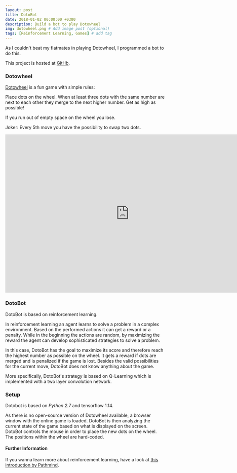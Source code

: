 ```yaml
---
layout: post
title: DotoBot
date: 2018-01-02 00:00:00 +0300
description: Build a bot to play Dotowheel
img: dotowheel.png # Add image post (optional)
tags: [Reinforcement Learning, Games] # add tag
---
```




As I couldn't beat my flatmates in playing Dotowheel, I programmed a bot to do this.

This project is hosted at [GitHb](https://github.com/Tilana/DotoBot/edit/master/README.md).



### Dotowheel

[Dotowheel](https://play.google.com/store/apps/details?id=com.nebulabytes.dotowheel&hl=en) is a fun game with simple rules:

Place dots on the wheel. When at least three dots with the same number are next to each other they merge to the next higher number. Get as high as possible!

If you run out of empty space on the wheel you lose.

Joker: Every 5th move you have the possibility to swap two dots.


<iframe width="780" height="500" src="https://www.youtube.com/embed/gSXJhuXVR-M" frameborder="0" allow="autoplay; encrypted-media" allowfullscreen></iframe>



### DotoBot

DotoBot is based on reinforcement learning. 

In reinforcement learning an agent learns to solve a problem in a complex environment. Based on the performed actions it can get a reward or a penalty. While in the beginning the actions are random, by maximizing the reward the agent can develop sophisticated strategies to solve a problem.

In this case, DotoBot has the goal to maximize its score and therefore reach the highest number as possible on the wheel. It gets a reward if dots are merged and is penalized if the game is lost. Besides the valid possibilities for the current move, DotoBot does not know anything about the game.

More specifically, DotoBot's strategy is based on Q-Learning which is implemented with a two layer convolution network.





### Setup

Dotobot is based on *Python 2.7* and tensorflow 1.14.

As there is no open-source version of Dotowheel available, a browser window with the online game is loaded. DotoBot is then analyzing the current state of the game based on what is displayed on the screen. DotoBot controls the mouse in order to place the new dots on the wheel. The positions within the wheel are hard-coded.





#### Further Information

If you wanna learn more about reinforcement learning, have a look at [this introduction by Pathmind](https://pathmind.com/wiki/deep-reinforcement-learning).





